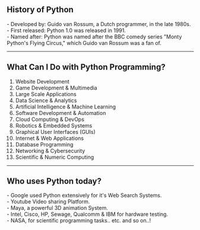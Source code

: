 ## History of Python
\- Developed by: Guido van Rossum, a Dutch programmer, in the late 1980s.  
\- First released: Python 1.0 was released in 1991.  
\- Named after: Python was named after the BBC comedy series "Monty Python's Flying Circus," which Guido van Rossum was a fan of.

---

## What Can I Do with Python Programming?

1. Website Development  
2. Game Development & Multimedia  
3. Large Scale Applications  
4. Data Science & Analytics  
5. Artificial Intelligence & Machine Learning  
6. Software Development & Automation  
7. Cloud Computing & DevOps  
8. Robotics & Embedded Systems  
9. Graphical User Interfaces (GUIs)  
10. Internet & Web Applications  
11. Database Programming  
12. Networking & Cybersecurity  
13. Scientific & Numeric Computing  

---
## Who uses Python today?
\- Google used Python extensively for it's Web Search Systems.  
\- Youtube Video sharing Platform.  
\- Maya, a powerful 3D animation System.  
\- Intel, Cisco, HP, Sewage, Qualcomm & IBM for hardware testing.  
\- NASA, for scientific programming tasks.. etc. and so on..!

